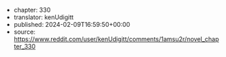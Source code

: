- chapter: 330
- translator: kenUdigitt
- published: 2024-02-09T16:59:50+00:00
- source: https://www.reddit.com/user/kenUdigitt/comments/1amsu2r/novel_chapter_330
